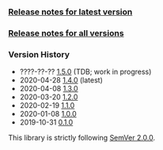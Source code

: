 ### [Release notes for latest version](latest.md)

### [Release notes for all versions](full.md)

### Version History

* ????-??-?? [1.5.0](1.5.0.md) (TDB; work in progress)
* 2020-04-28 [1.4.0](1.4.0.md) (latest)
* 2020-04-08 [1.3.0](1.3.0.md)
* 2020-03-20 [1.2.0](1.2.0.md)
* 2020-02-19 [1.1.0](1.1.0.md)
* 2020-01-08 [1.0.0](1.0.0.md)
* 2019-10-31 [0.1.0](0.1.0.md)


This library is strictly following [SemVer 2.0.0](https://semver.org/spec/v2.0.0.html).